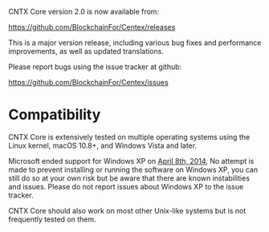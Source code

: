 CNTX Core version 2.0 is now available from:

  <https://github.com/BlockchainFor/Centex/releases>

This is a major version release, including various bug fixes and
performance improvements, as well as updated translations.

Please report bugs using the issue tracker at github:

  <https://github.com/BlockchainFor/Centex/issues>

Compatibility
==============

CNTX Core is extensively tested on multiple operating systems using
the Linux kernel, macOS 10.8+, and Windows Vista and later.

Microsoft ended support for Windows XP on [April 8th, 2014](https://www.microsoft.com/en-us/WindowsForBusiness/end-of-xp-support),
No attempt is made to prevent installing or running the software on Windows XP, you
can still do so at your own risk but be aware that there are known instabilities and issues.
Please do not report issues about Windows XP to the issue tracker.

CNTX Core should also work on most other Unix-like systems but is not
frequently tested on them.
